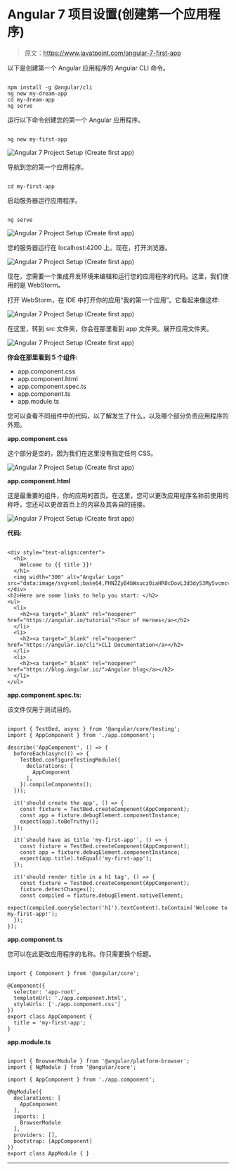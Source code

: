 # Angular 7 项目设置(创建第一个应用程序)

> 原文：<https://www.javatpoint.com/angular-7-first-app>

以下是创建第一个 Angular 应用程序的 Angular CLI 命令。

```

npm install -g @angular/cli
ng new my-dream-app
cd my-dream-app
ng serve

```

运行以下命令创建您的第一个 Angular 应用程序。

```

ng new my-first-app

```

![Angular 7 Project Setup (Create first app)](img/73b93267df789589c4a39d10fd4d8ac5.png)

导航到您的第一个应用程序。

```

cd my-first-app

```

启动服务器运行应用程序。

```

ng serve

```

![Angular 7 Project Setup (Create first app)](img/bef1fbe1d10bc0e9f5fc42727a5ff791.png)

您的服务器运行在 localhost:4200 上。现在，打开浏览器。

![Angular 7 Project Setup (Create first app)](img/f50929b1b37898d161d372cc2d284d1e.png)

现在，您需要一个集成开发环境来编辑和运行您的应用程序的代码。这里，我们使用的是 WebStorm。

打开 WebStorm，在 IDE 中打开你的应用“我的第一个应用”。它看起来像这样:

![Angular 7 Project Setup (Create first app)](img/a706666a5e884e9ab6ed6212ff54916f.png)

在这里，转到 src 文件夹，你会在那里看到 app 文件夹。展开应用文件夹。

![Angular 7 Project Setup (Create first app)](img/5ca24e6b685afa017b567c9b608be26d.png)

**你会在那里看到 5 个组件:**

*   app.component.css
*   app.component.html
*   app.component.spec.ts
*   app.component.ts
*   app.module.ts

您可以查看不同组件中的代码，以了解发生了什么，以及哪个部分负责应用程序的外观。

**app.component.css**

这个部分是空的，因为我们在这里没有指定任何 CSS。

![Angular 7 Project Setup (Create first app)](img/72e4c2c628d48a0c80fa888c19fe353c.png)

**app.component.html**

这是最重要的组件，你的应用的首页。在这里，您可以更改应用程序名称前使用的称呼。您还可以更改首页上的内容及其各自的链接。

![Angular 7 Project Setup (Create first app)](img/11aa6711abb9ba5466e7f3f461dbacc6.png)

**代码:**

```

<div style="text-align:center">
  <h1>
    Welcome to {{ title }}!
  </h1>
  <img width="300" alt="Angular Logo" src="data:image/svg+xml;base64,PHN2ZyB4bWxucz0iaHR0cDovL3d3dy53My5vcmcvMjAwMC9zdmciIHZpZXdCb3g9IjAgMCAyNTAgMjUwIj4KICAgIDxwYXRoIGZpbGw9IiNERDAwMzEiIGQ9Ik0xMjUgMzBMMzEuOSA2My4ybDE0LjIgMTIzLjFMMTI1IDIzMGw3OC45LTQzLjcgMTQuMi0xMjMuMXoiIC8+CiAgICA8cGF0aCBmaWxsPSIjQzMwMDJGIiBkPSJNMTI1IDMwdjIyLjItLjFWMjMwbDc4LjktNDMuNyAxNC4yLTEyMy4xTDEyNSAzMHoiIC8+CiAgICA8cGF0aCAgZmlsbD0iI0ZGRkZGRiIgZD0iTTEyNSA1Mi4xTDY2LjggMTgyLjZoMjEuN2wxMS43LTI5LjJoNDkuNGwxMS43IDI5LjJIMTgzTDEyNSA1Mi4xem0xNyA4My4zaC0zNGwxNy00MC45IDE3IDQwLjl6IiAvPgogIDwvc3ZnPg==">
</div>
<h2>Here are some links to help you start: </h2>
<ul>
  <li>
    <h2><a target="_blank" rel="noopener" href="https://angular.io/tutorial">Tour of Heroes</a></h2>
  </li>
  <li>
    <h2><a target="_blank" rel="noopener" href="https://angular.io/cli">CLI Documentation</a></h2>
  </li>
  <li>
    <h2><a target="_blank" rel="noopener" href="https://blog.angular.io/">Angular blog</a></h2>
  </li>
</ul>

```

**app.component.spec.ts:**

该文件仅用于测试目的。

```

import { TestBed, async } from '@angular/core/testing';
import { AppComponent } from './app.component';

describe('AppComponent', () => {
  beforeEach(async(() => {
    TestBed.configureTestingModule({
      declarations: [
        AppComponent
      ],
    }).compileComponents();
  }));

  it('should create the app', () => {
    const fixture = TestBed.createComponent(AppComponent);
    const app = fixture.debugElement.componentInstance;
    expect(app).toBeTruthy();
  });

  it(`should have as title 'my-first-app'`, () => {
    const fixture = TestBed.createComponent(AppComponent);
    const app = fixture.debugElement.componentInstance;
    expect(app.title).toEqual('my-first-app');
  });

  it('should render title in a h1 tag', () => {
    const fixture = TestBed.createComponent(AppComponent);
    fixture.detectChanges();
    const compiled = fixture.debugElement.nativeElement;
    expect(compiled.querySelector('h1').textContent).toContain('Welcome to my-first-app!');
  });
});

```

**app.component.ts**

您可以在此更改应用程序的名称。你只需要换个标题。

```

import { Component } from '@angular/core';

@Component({
  selector: 'app-root',
  templateUrl: './app.component.html',
  styleUrls: ['./app.component.css']
})
export class AppComponent {
  title = 'my-first-app';
}

```

**app.module.ts**

```

import { BrowserModule } from '@angular/platform-browser';
import { NgModule } from '@angular/core';

import { AppComponent } from './app.component';

@NgModule({
  declarations: [
    AppComponent
  ],
  imports: [
    BrowserModule
  ],
  providers: [],
  bootstrap: [AppComponent]
})
export class AppModule { }

```

* * *
